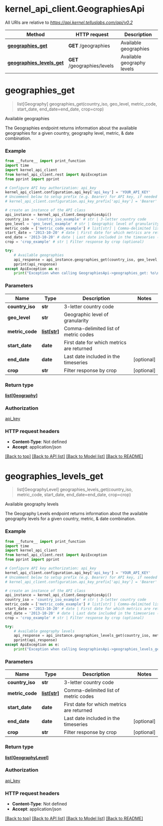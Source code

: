 # kernel_api_client.GeographiesApi

All URIs are relative to *https://api.kernel.telluslabs.com/api/v0.2*

Method | HTTP request | Description
------------- | ------------- | -------------
[**geographies_get**](GeographiesApi.md#geographies_get) | **GET** /geographies | Available geographies
[**geographies_levels_get**](GeographiesApi.md#geographies_levels_get) | **GET** /geographies/levels | Available geography levels


# **geographies_get**
> list[Geography] geographies_get(country_iso, geo_level, metric_code, start_date, end_date=end_date, crop=crop)

Available geographies

The Geographies endpoint returns information about the available geographies for a given country, geography level, metric, & date combination.

### Example 
```python
from __future__ import print_function
import time
import kernel_api_client
from kernel_api_client.rest import ApiException
from pprint import pprint

# Configure API key authorization: api_key
kernel_api_client.configuration.api_key['api_key'] = 'YOUR_API_KEY'
# Uncomment below to setup prefix (e.g. Bearer) for API key, if needed
# kernel_api_client.configuration.api_key_prefix['api_key'] = 'Bearer'

# create an instance of the API class
api_instance = kernel_api_client.GeographiesApi()
country_iso = 'country_iso_example' # str | 3-letter country code
geo_level = 'geo_level_example' # str | Geographic level of granularity
metric_code = ['metric_code_example'] # list[str] | Comma-delimited list of metric codes
start_date = '2013-10-20' # date | First date for which metrics are returned
end_date = '2013-10-20' # date | Last date included in the timeseries (optional)
crop = 'crop_example' # str | Filter response by crop (optional)

try: 
    # Available geographies
    api_response = api_instance.geographies_get(country_iso, geo_level, metric_code, start_date, end_date=end_date, crop=crop)
    pprint(api_response)
except ApiException as e:
    print("Exception when calling GeographiesApi->geographies_get: %s\n" % e)
```

### Parameters

Name | Type | Description  | Notes
------------- | ------------- | ------------- | -------------
 **country_iso** | **str**| 3-letter country code | 
 **geo_level** | **str**| Geographic level of granularity | 
 **metric_code** | [**list[str]**](str.md)| Comma-delimited list of metric codes | 
 **start_date** | **date**| First date for which metrics are returned | 
 **end_date** | **date**| Last date included in the timeseries | [optional] 
 **crop** | **str**| Filter response by crop | [optional] 

### Return type

[**list[Geography]**](Geography.md)

### Authorization

[api_key](../README.md#api_key)

### HTTP request headers

 - **Content-Type**: Not defined
 - **Accept**: application/json

[[Back to top]](#) [[Back to API list]](../README.md#documentation-for-api-endpoints) [[Back to Model list]](../README.md#documentation-for-models) [[Back to README]](../README.md)

# **geographies_levels_get**
> list[GeographyLevel] geographies_levels_get(country_iso, metric_code, start_date, end_date=end_date, crop=crop)

Available geography levels

The Geography Levels endpoint returns information about the available geography levels for a given country, metric, & date combination.

### Example 
```python
from __future__ import print_function
import time
import kernel_api_client
from kernel_api_client.rest import ApiException
from pprint import pprint

# Configure API key authorization: api_key
kernel_api_client.configuration.api_key['api_key'] = 'YOUR_API_KEY'
# Uncomment below to setup prefix (e.g. Bearer) for API key, if needed
# kernel_api_client.configuration.api_key_prefix['api_key'] = 'Bearer'

# create an instance of the API class
api_instance = kernel_api_client.GeographiesApi()
country_iso = 'country_iso_example' # str | 3-letter country code
metric_code = ['metric_code_example'] # list[str] | Comma-delimited list of metric codes
start_date = '2013-10-20' # date | First date for which metrics are returned
end_date = '2013-10-20' # date | Last date included in the timeseries (optional)
crop = 'crop_example' # str | Filter response by crop (optional)

try: 
    # Available geography levels
    api_response = api_instance.geographies_levels_get(country_iso, metric_code, start_date, end_date=end_date, crop=crop)
    pprint(api_response)
except ApiException as e:
    print("Exception when calling GeographiesApi->geographies_levels_get: %s\n" % e)
```

### Parameters

Name | Type | Description  | Notes
------------- | ------------- | ------------- | -------------
 **country_iso** | **str**| 3-letter country code | 
 **metric_code** | [**list[str]**](str.md)| Comma-delimited list of metric codes | 
 **start_date** | **date**| First date for which metrics are returned | 
 **end_date** | **date**| Last date included in the timeseries | [optional] 
 **crop** | **str**| Filter response by crop | [optional] 

### Return type

[**list[GeographyLevel]**](GeographyLevel.md)

### Authorization

[api_key](../README.md#api_key)

### HTTP request headers

 - **Content-Type**: Not defined
 - **Accept**: application/json

[[Back to top]](#) [[Back to API list]](../README.md#documentation-for-api-endpoints) [[Back to Model list]](../README.md#documentation-for-models) [[Back to README]](../README.md)

